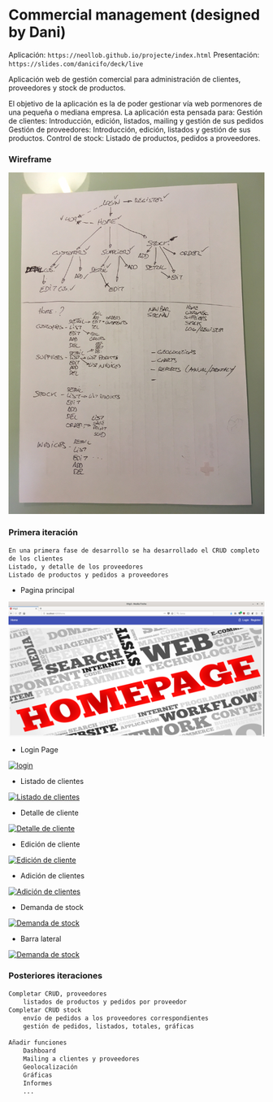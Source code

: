 ﻿# Commercial management (designed by Dani)

Aplicación: `https://neollob.github.io/projecte/index.html`
Presentación: `https://slides.com/danicifo/deck/live`

Aplicación web de gestión comercial para administración de clientes, proveedores y stock de productos.

El objetivo de la aplicación es la de poder gestionar vía web pormenores de una pequeña o mediana empresa. La aplicación esta pensada para:
	Gestión de clientes: Introducción, edición, listados, mailing y gestión de sus pedidos
	Gestión de proveedores: Introducción, edición, listados y gestión de sus productos.
	Control de stock: Listado de productos, pedidos a proveedores.

### Wireframe

[![Wireframe](https://github.com/neollob/projecte/blob/master/img/wireframe.jpg)](https://github.com/neollob/projecte/blob/master/img/wireframe.jpg)

### Primera iteración

  	En una primera fase de desarrollo se ha desarrollado el CRUD completo de los clientes 
	Listado, y detalle de los proveedores 
	Listado de productos y pedidos a proveedores

* Pagina principal

[![Home](https://github.com/neollob/projecte/blob/master/img/screenshot1.png)](https://github.com/neollob/projecte/blob/master/img/screenshot1.png)

* Login Page

[![login](https://neollob.github.io/projecte/img/screenshot2.png)](https://neollob.github.io/projecte/img/screenshot2.png)

* Listado de clientes

[![Listado de clientes](https://https://neollob.github.io/projecte/img/screenshot3.png)](https://https://neollob.github.io/projecte/img/screenshot3.png)

* Detalle de cliente

[![Detalle de cliente](https://https://neollob.github.io/projecte/img/screenshot6.png)](https://https://neollob.github.io/projecte/img/screenshot6.png)

* Edición de cliente

[![Edición de cliente](https://https://neollob.github.io/projecte/img/screenshot4.png)](https://https://neollob.github.io/projecte/img/screenshot4.png)

* Adición de clientes

[![Adición de clientes](https://https://neollob.github.io/projecte/img/screenshot5.png)](https://https://neollob.github.io/projecte/img/screenshot5.png)

* Demanda de stock

[![Demanda de stock](https://https://neollob.github.io/projecte/img/screenshot7.png)](https://https://neollob.github.io/projecte/img/screenshot7.png)

* Barra lateral

[![Demanda de stock](https://https://neollob.github.io/projecte/img/screenshot8.png)](https://https://neollob.github.io/projecte/img/screenshot8.png)





### Posteriores iteraciones

	Completar CRUD, proveedores
		listados de productos y pedidos por proveedor
	Completar CRUD stock
		envío de pedidos a los proveedores correspondientes
		gestión de pedidos, listados, totales, gráficas
	
	Añadir funciones 
		Dashboard
		Mailing a clientes y proveedores
		Geolocalización 
		Gráficas
		Informes
		...
